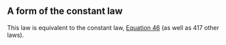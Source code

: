 ## A form of the constant law

This law is equivalent to the constant law, [Equation 46](https://teorth.github.io/equational_theories/implications/?46) (as well as 417 other laws).
